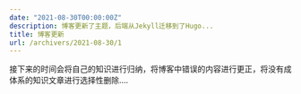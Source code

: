 ```yaml
---
date: "2021-08-30T00:00:00Z"
description: 博客更新了主题，后端从Jekyll迁移到了Hugo...
title: 博客更新
url: /archivers/2021-08-30/1
---
```



接下来的时间会将自己的知识进行归纳，将博客中错误的内容进行更正，将没有成体系的知识文章进行选择性删除....